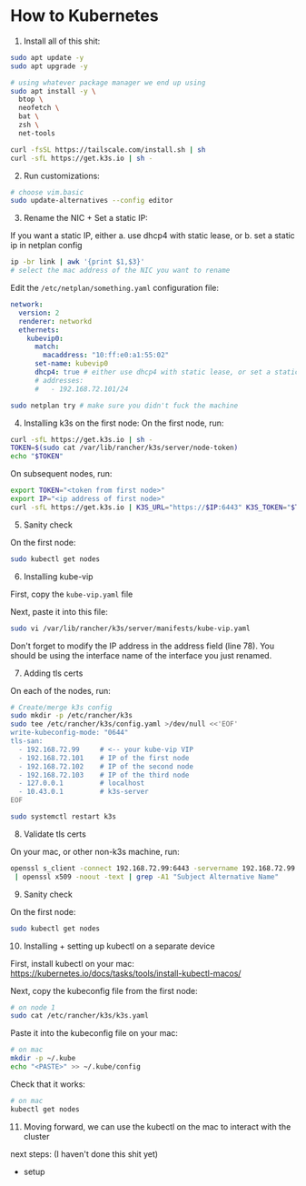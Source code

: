 # How to Kubernetes

1. Install all of this shit:
```bash
sudo apt update -y
sudo apt upgrade -y

# using whatever package manager we end up using
sudo apt install -y \
  btop \
  neofetch \
  bat \
  zsh \
  net-tools

curl -fsSL https://tailscale.com/install.sh | sh
curl -sfL https://get.k3s.io | sh -
```

2. Run customizations:

```bash
# choose vim.basic
sudo update-alternatives --config editor

```

3. Rename the NIC + Set a static IP:

If you want a static IP, either
a. use dhcp4 with static lease, or
b. set a static ip in netplan config

```bash
ip -br link | awk '{print $1,$3}'
# select the mac address of the NIC you want to rename
```

Edit the `/etc/netplan/something.yaml` configuration file:
```yaml
network:
  version: 2
  renderer: networkd
  ethernets:
    kubevip0:
      match:
        macaddress: "10:ff:e0:a1:55:02"
      set-name: kubevip0
      dhcp4: true # either use dhcp4 with static lease, or set a static ip
      # addresses:
      #   - 192.168.72.101/24
```

```bash
sudo netplan try # make sure you didn't fuck the machine
```

4. Installing k3s on the first node: 
On the first node, run:
```bash
curl -sfL https://get.k3s.io | sh -
TOKEN=$(sudo cat /var/lib/rancher/k3s/server/node-token)
echo "$TOKEN"
```

On subsequent nodes, run:
```bash
export TOKEN="<token from first node>"
export IP="<ip address of first node>"
curl -sfL https://get.k3s.io | K3S_URL="https://$IP:6443" K3S_TOKEN="$TOKEN" INSTALL_K3S_EXEC="server" sh -
```

5. Sanity check

On the first node:
```bash
sudo kubectl get nodes
```

6. Installing kube-vip

First, copy the `kube-vip.yaml` file

Next, paste it into this file:
```bash
sudo vi /var/lib/rancher/k3s/server/manifests/kube-vip.yaml
```

Don't forget to modify the IP address in the address field (line 78). You should
be using the interface name of the interface you just renamed.

7. Adding tls certs

On each of the nodes, run:

```bash
# Create/merge k3s config
sudo mkdir -p /etc/rancher/k3s
sudo tee /etc/rancher/k3s/config.yaml >/dev/null <<'EOF'
write-kubeconfig-mode: "0644"
tls-san:
  - 192.168.72.99     # <-- your kube-vip VIP
  - 192.168.72.101    # IP of the first node
  - 192.168.72.102    # IP of the second node
  - 192.168.72.103    # IP of the third node
  - 127.0.0.1         # localhost
  - 10.43.0.1         # k3s-server
EOF

sudo systemctl restart k3s
```

8. Validate tls certs

On your mac, or other non-k3s machine, run:

```bash
openssl s_client -connect 192.168.72.99:6443 -servername 192.168.72.99 </dev/null 2>/dev/null \
 | openssl x509 -noout -text | grep -A1 "Subject Alternative Name"
```

9. Sanity check

On the first node:
```bash
sudo kubectl get nodes
```

10. Installing + setting up kubectl on a separate device

First, install kubectl on your mac:
https://kubernetes.io/docs/tasks/tools/install-kubectl-macos/

Next, copy the kubeconfig file from the first node:
```bash
# on node 1
sudo cat /etc/rancher/k3s/k3s.yaml
```

Paste it into the kubeconfig file on your mac:
```bash
# on mac
mkdir -p ~/.kube
echo "<PASTE>" >> ~/.kube/config
```

Check that it works:
```bash
# on mac
kubectl get nodes
```

11. Moving forward, we can use the kubectl on the mac to interact with the cluster

next steps: (I haven't done this shit yet)

- setup 
